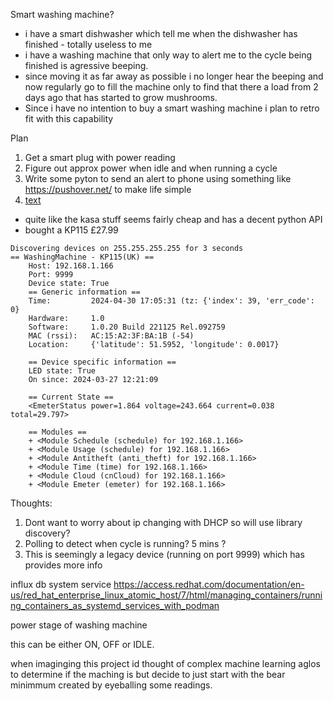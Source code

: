 Smart washing machine?

- i have a smart dishwasher which tell me when the dishwasher has finished - totally useless to me
- i have a washing machine that only way to alert me to the cycle being finished is agressive beeping.
- since moving it as far away as possible i no longer hear the beeping and now regularly go to fill the machine only to find that there a load from 2 days ago that has started to grow mushrooms. 
- Since i have no intention to buy a smart washing machine i plan to retro fit with this capability

Plan

1. Get a smart plug with power reading
2. Figure out approx power when idle and when running a cycle 
3. Write some pyton to send an alert to phone  using something like https://pushover.net/ to make life simple
4. [text](https://badgerbadgerbadgerbadger.dev/posts/misc/2024-04-08-is-it-dry-yet/)

- quite like the kasa stuff seems fairly cheap and has a decent python API
- bought a KP115 £27.99

```
Discovering devices on 255.255.255.255 for 3 seconds
== WashingMachine - KP115(UK) ==
	Host: 192.168.1.166
	Port: 9999
	Device state: True
	== Generic information ==
	Time:         2024-04-30 17:05:31 (tz: {'index': 39, 'err_code': 0}
	Hardware:     1.0
	Software:     1.0.20 Build 221125 Rel.092759
	MAC (rssi):   AC:15:A2:3F:BA:1B (-54)
	Location:     {'latitude': 51.5952, 'longitude': 0.0017}

	== Device specific information ==
	LED state: True
	On since: 2024-03-27 12:21:09

	== Current State ==
	<EmeterStatus power=1.864 voltage=243.664 current=0.038 total=29.797>

	== Modules ==
	+ <Module Schedule (schedule) for 192.168.1.166>
	+ <Module Usage (schedule) for 192.168.1.166>
	+ <Module Antitheft (anti_theft) for 192.168.1.166>
	+ <Module Time (time) for 192.168.1.166>
	+ <Module Cloud (cnCloud) for 192.168.1.166>
	+ <Module Emeter (emeter) for 192.168.1.166>
```

Thoughts:
1. Dont want to worry about ip changing with DHCP so will use library discovery?
2. Polling to detect when cycle is running? 5 mins ?
3. This is seemingly a legacy device (running on port 9999) which has provides more info

influx db system service
https://access.redhat.com/documentation/en-us/red_hat_enterprise_linux_atomic_host/7/html/managing_containers/running_containers_as_systemd_services_with_podman


power stage of washing machine

this can be either ON, OFF or  IDLE.

when imaginging this project id thought of complex machine learning aglos to determine if the maching is but decide to just start with the bear minimmum created by eyeballing some readings.